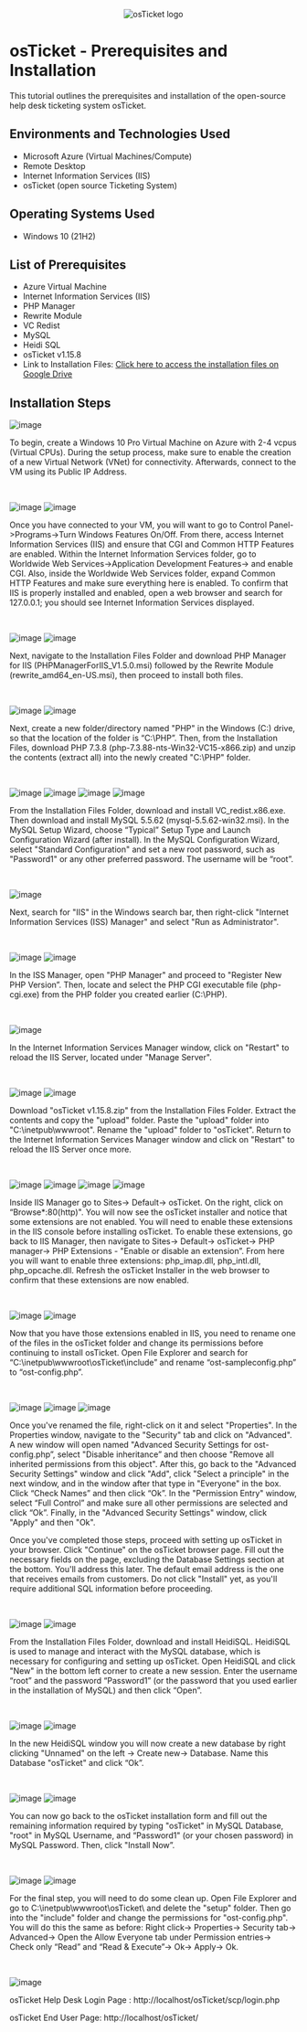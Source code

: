 <p align="center">
<img src="https://i.imgur.com/Clzj7Xs.png" alt="osTicket logo"/>
</p>

<h1>osTicket - Prerequisites and Installation</h1>
This tutorial outlines the prerequisites and installation of the open-source help desk ticketing system osTicket.<br />


<h2>Environments and Technologies Used</h2>

- Microsoft Azure (Virtual Machines/Compute)
- Remote Desktop
- Internet Information Services (IIS)
- osTicket (open source Ticketing System)

<h2>Operating Systems Used </h2>

- Windows 10</b> (21H2)

<h2>List of Prerequisites</h2>

- Azure Virtual Machine
- Internet Information Services (IIS)
- PHP Manager
- Rewrite Module
- VC Redist
- MySQL
- Heidi SQL
- osTicket v1.15.8
- Link to Installation Files: [Click here to access the installation files on Google Drive](https://drive.google.com/drive/u/0/folders/1APMfNyfNzcxZC6EzdaNfdZsUwxWYChf6)

<h2>Installation Steps</h2>

![image](https://github.com/jamstylr/osticket-prereqs/assets/159660523/30dfbd48-be11-436a-bc78-606c4a85b912)
<p>
To begin, create a Windows 10 Pro Virtual Machine on Azure with 2-4 vcpus (Virtual CPUs). During the setup process, make sure to enable the creation of a new Virtual Network (VNet) for connectivity. Afterwards, connect to the VM using its Public IP Address.
</p>
<br />

![image](https://github.com/jamstylr/osticket-prereqs/assets/159660523/03ceae9f-0d76-4c49-8cfc-7d4fb80956c7)
![image](https://github.com/jamstylr/osticket-prereqs/assets/159660523/4b53ef8e-dba0-4e36-a84c-9111f236e26d)
<p>
Once you have connected to your VM, you will want to go to Control Panel->Programs->Turn Windows Features On/Off. From there, access Internet Information Services (IIS) and ensure that CGI and Common HTTP Features are enabled. Within the Internet Information Services folder, go to Worldwide Web Services->Application Development Features-> and enable CGI. Also, inside the Worldwide Web Services folder, expand Common HTTP Features and make sure everything here is enabled. To confirm that IIS is properly installed and enabled, open a web browser and search for 127.0.0.1; you should see Internet Information Services displayed.
</p>
<br />

![image](https://github.com/jamstylr/osticket-prereqs/assets/159660523/c10091d4-ae48-4d74-9531-bac7d732e294)
![image](https://github.com/jamstylr/osticket-prereqs/assets/159660523/52d68fde-0117-4f35-b6a3-0c38681ebe67)
<p>
Next, navigate to the Installation Files Folder and download PHP Manager for IIS (PHPManagerForIIS_V1.5.0.msi) followed by the Rewrite Module (rewrite_amd64_en-US.msi), then proceed to install both files.
</p>
<br />

![image](https://github.com/jamstylr/osticket-prereqs/assets/159660523/bc23a0fb-397d-44c7-96f3-c6d0ffbe789c)
![image](https://github.com/jamstylr/osticket-prereqs/assets/159660523/91866cb7-1cab-4b94-9f23-6b2e60def29a)
<p>
Next, create a new folder/directory named "PHP" in the Windows (C:) drive, so that the location of the folder is “C:\PHP”. Then, from the Installation Files, download PHP 7.3.8 (php-7.3.88-nts-Win32-VC15-x866.zip) and unzip the contents (extract all) into the newly created "C:\PHP" folder.
</p>
<br />

![image](https://github.com/jamstylr/osticket-prereqs/assets/159660523/35730c06-c11f-4742-93a3-34aab0aa706b)
![image](https://github.com/jamstylr/osticket-prereqs/assets/159660523/fd7cda36-e800-4739-b8c7-b66472e1408b)
![image](https://github.com/jamstylr/osticket-prereqs/assets/159660523/6ccfdebc-95b5-4b0c-ad48-9dacb9f7c70e)
![image](https://github.com/jamstylr/osticket-prereqs/assets/159660523/27688437-6a9c-4f1a-8954-a9b582072fbe)
<p>
From the Installation Files Folder, download and install VC_redist.x86.exe. Then download and install MySQL 5.5.62 (mysql-5.5.62-win32.msi). In the MySQL Setup Wizard, choose “Typical” Setup Type and Launch Configuration Wizard (after install). In the MySQL Configuration Wizard, select "Standard Configuration" and set a new root password, such as "Password1" or any other preferred password. The username will be “root”.
</p>
<br />

![image](https://github.com/jamstylr/osticket-prereqs/assets/159660523/33042b83-af18-4edf-a970-e1872f8d47e5)
<p>
Next, search for "IIS" in the Windows search bar, then right-click "Internet Information Services (ISS) Manager" and select "Run as Administrator".
</p>
<br />

![image](https://github.com/jamstylr/osticket-prereqs/assets/159660523/7e6d0ff6-0c7c-41a6-aeec-57262c63befb)
![image](https://github.com/jamstylr/osticket-prereqs/assets/159660523/88158ba9-6c2d-480f-a6d3-4cdcd15688ed)
<p>
In the ISS Manager, open "PHP Manager" and proceed to "Register New PHP Version”. Then, locate and select the PHP CGI executable file (php-cgi.exe) from the PHP folder you created earlier (C:\PHP).
</p>
<br />

![image](https://github.com/jamstylr/osticket-prereqs/assets/159660523/0d633d4a-6693-4ffe-b226-15407085c942)
<p>
In the Internet Information Services Manager window, click on "Restart" to reload the IIS Server, located under "Manage Server".
</p>
<br />

![image](https://github.com/jamstylr/osticket-prereqs/assets/159660523/075d07a1-045f-4dcc-bda1-c16b27d2fcce)
![image](https://github.com/jamstylr/osticket-prereqs/assets/159660523/19ef1a79-efa4-4f2b-b956-bda4c6787ad5)
<p>
Download "osTicket v1.15.8.zip" from the Installation Files Folder. Extract the contents and copy the "upload" folder. Paste the "upload" folder into "C:\inetpub\wwwroot". Rename the "upload" folder to "osTicket". Return to the Internet Information Services Manager window and click on "Restart" to reload the IIS Server once more.
</p>
<br />

![image](https://github.com/jamstylr/osticket-prereqs/assets/159660523/406f683a-791b-4f04-be15-6c5be430871f)
![image](https://github.com/jamstylr/osticket-prereqs/assets/159660523/8c276b5b-6e43-4826-bc85-2380af1d0070)
![image](https://github.com/jamstylr/osticket-prereqs/assets/159660523/c212cb1d-d09c-4e67-9b00-1aa2068ef6b9)
![image](https://github.com/jamstylr/osticket-prereqs/assets/159660523/a19e3718-565b-4665-8180-bb6b87c47194)
<p>
Inside IIS Manager go to Sites-> Default-> osTicket. On the right, click on “Browse*:80(http)". You will now see the osTicket installer and notice that some extensions are not enabled. You will need to enable these extensions in the IIS console before installing osTicket. To enable these extensions, go back to IIS Manager, then navigate to Sites-> Default-> osTicket-> PHP manager-> PHP Extensions - "Enable or disable an extension”. From here you will want to enable three extensions: php_imap.dll, php_intl.dll, php_opcache.dll. Refresh the osTicket Installer in the web browser to confirm that these extensions are now enabled.
</p>
<br />

![image](https://github.com/jamstylr/osticket-prereqs/assets/159660523/57092c6a-a873-4ef9-8273-9f0cbf3ce48d)
![image](https://github.com/jamstylr/osticket-prereqs/assets/159660523/acdddde9-9a3d-4c71-bc29-34c405562316)
<p>
Now that you have those extensions enabled in IIS, you need to rename one of the files in the osTicket folder and change its permissions before continuing to install osTicket. Open File Explorer and search for “C:\inetpub\wwwroot\osTicket\include” and rename “ost-sampleconfig.php” to “ost-config.php”.
</p>
<br />

![image](https://github.com/jamstylr/osticket-prereqs/assets/159660523/eea67e69-b1a0-454d-b379-30b254876e43)
![image](https://github.com/jamstylr/osticket-prereqs/assets/159660523/6ccffc10-42e1-4cd7-be77-210811e49ef4)
![image](https://github.com/jamstylr/osticket-prereqs/assets/159660523/bc9af290-a436-4a45-bae4-971f471c8604)
<p>
Once you've renamed the file, right-click on it and select "Properties". In the Properties window, navigate to the "Security" tab and click on "Advanced". A new window will open named "Advanced Security Settings for ost-config.php”, select "Disable inheritance” and then choose "Remove all inherited permissions from this object". After this, go back to the "Advanced Security Settings" window and click "Add", click "Select a principle" in the next window, and in the window after that type in "Everyone" in the box. Click “Check Names” and then click “Ok”. In the "Permission Entry" window, select “Full Control” and make sure all other permissions are selected and click “Ok”. Finally, in the "Advanced Security Settings" window, click "Apply" and then "Ok".
</p>

<p>
Once you've completed those steps, proceed with setting up osTicket in your browser. Click "Continue" on the osTicket browser page. Fill out the necessary fields on the page, excluding the Database Settings section at the bottom. You'll address this later. The default email address is the one that receives emails from customers. Do not click "Install" yet, as you'll require additional SQL information before proceeding.
</p>
<br />

![image](https://github.com/jamstylr/osticket-prereqs/assets/159660523/5183b002-1419-4b4c-8f67-30dfcf6f51c2)
![image](https://github.com/jamstylr/osticket-prereqs/assets/159660523/effef053-57e7-491c-88fd-c6e447309e8f)
<p>
From the Installation Files Folder, download and install HeidiSQL. HeidiSQL is used to manage and interact with the MySQL database, which is necessary for configuring and setting up osTicket. Open HeidiSQL and click "New" in the bottom left corner to create a new session. Enter the username “root” and the password “Password1” (or the password that you used earlier in the installation of MySQL) and then click “Open”.
</p>
<br />

![image](https://github.com/jamstylr/osticket-prereqs/assets/159660523/48203bc6-8450-461e-8388-c1ee1042fe00)
![image](https://github.com/jamstylr/osticket-prereqs/assets/159660523/7839efb5-ca52-4edc-963b-9dfbe7417d2e)
<p>
In the new HeidiSQL window you will now create a new database by right clicking "Unnamed" on the left -> Create new-> Database. Name this Database "osTicket" and click “Ok”.
</p>
<br />

![image](https://github.com/jamstylr/osticket-prereqs/assets/159660523/0651534b-2bca-42be-868e-86e129ea584b)
![image](https://github.com/jamstylr/osticket-prereqs/assets/159660523/632ebb73-ab0b-43e3-bc48-ed01fc28ef3b)
<p>
You can now go back to the osTicket installation form and fill out the remaining information required by typing "osTicket" in MySQL Database, "root" in MySQL Username, and “Password1" (or your chosen password) in MySQL Password. Then, click "Install Now”.
</p>
<br />

![image](https://github.com/jamstylr/osticket-prereqs/assets/159660523/7a66aaab-0682-4669-a215-373d9e886840)
![image](https://github.com/jamstylr/osticket-prereqs/assets/159660523/73aa1372-45ce-43b8-a206-02af6938ab25)
<p>
For the final step, you will need to do some clean up. Open File Explorer and go to C:\inetpub\wwwroot\osTicket\ and delete the "setup" folder. Then go into the "include" folder and change the permissions for "ost-config.php". You will do this the same as before: Right click-> Properties-> Security tab-> Advanced-> Open the Allow Everyone tab under Permission entries-> Check only “Read” and “Read & Execute”-> Ok-> Apply-> Ok.
</p>
<br />

![image](https://github.com/jamstylr/osticket-prereqs/assets/159660523/939df60a-4c02-4d30-a5be-76c11edf54f7)
<p>
osTicket Help Desk Login Page : http://localhost/osTicket/scp/login.php
</p>
<p>
osTicket End User Page: http://localhost/osTicket/
</p>
<br />

